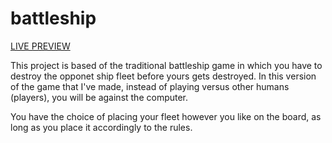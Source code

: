 # battleship

[LIVE PREVIEW](https://laurpop99.github.io/battleship/)

This project is based of the traditional battleship game in which you have to destroy the opponet ship fleet before yours gets destroyed.
In this version of the game that I've made, instead of playing versus other humans (players), you will be against the computer.

You have the choice of placing your fleet however you like on the board, as long as you place it accordingly to the rules.
